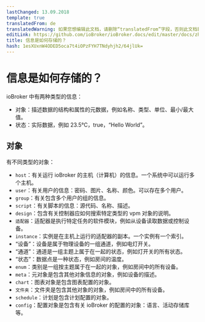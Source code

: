 ```yaml
---
lastChanged: 13.09.2018
template: true
translatedFrom: de
translatedWarning: 如果您想编辑此文档，请删除“translatedFrom”字段，否则此文档将再次自动翻译
editLink: https://github.com/ioBroker/ioBroker.docs/edit/master/docs/zh-cn/basics/objects.md
title: 信息是如何存储的？
hash: 1esXUxnW4ODED5oca7t4iOPzFYH7TNdyhjh2/64jlUk=
---
```

# 信息是如何存储的？
ioBroker 中有两种类型的信息：

- 对象：描述数据的结构和属性的元数据，例如名称、类型、单位、最小/最大值。
- 状态：实际数据，例如 23.5°C，true，“Hello World”。

## 对象
有不同类型的对象：

- `host`：有关运行 ioBroker 的主机（计算机）的信息。一个系统中可以运行多个主机。
- `user`：有关用户的信息：密码、图片、名称、颜色。可以存在多个用户。
- `group`：有关包含多个用户的组的信息。
- `script`：有关脚本的信息：源代码、名称、描述。
- `design`：包含有关控制器应如何搜索特定类型的 vpm 对象的说明。
- `适配器`：适配器是执行特定任务的软件模块，例如从设备读取数据或控制设备。
- `instance`：实例是在主机上运行的适配器的副本。一个实例有一个索引。
- “设备”：设备是属于物理设备的一组通道，例如电灯开关。
- “通道”：通道是一组主题上属于在一起的状态，例如灯开关的所有状态。
- “状态”：数据点是一种状态，例如房间的温度。
- `enum`：类别是一组按主题属于在一起的对象，例如房间中的所有设备。
- `meta`：元对象是包含其他对象信息的对象，例如设备的描述。
- `chart`：图表对象是包含图表配置的对象。
- `文件夹`：文件夹是包含其他对象的对象，例如房间中的所有设备。
- `schedule`：计划是包含计划配置的对象。
- `config`：配置对象是包含有关 ioBroker 的配置的对象：语言、活动存储库等。